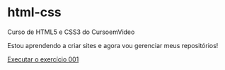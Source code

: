# html-css
 Curso de HTML5 e CSS3 do CursoemVideo

Estou aprendendo a criar sites e agora vou gerenciar meus repositórios!

<a href="https://h31t0rkksd.github.io/html-css/Exercícios/ex001/index.html">Executar o exercício 001</a>